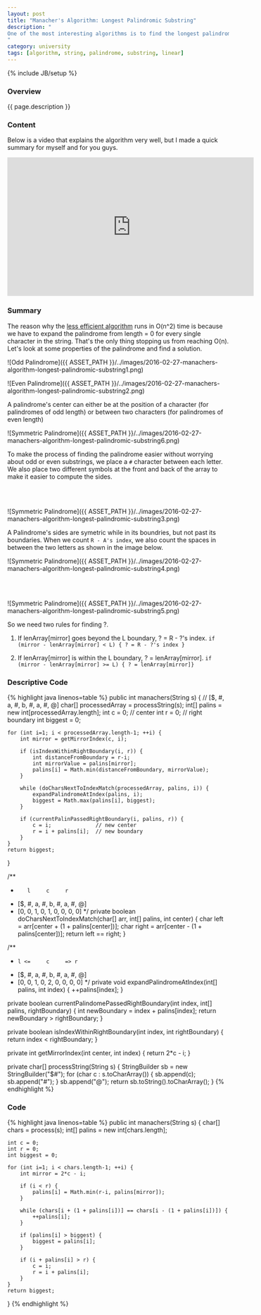 ```yaml
---
layout: post
title: "Manacher's Algorithm: Longest Palindromic Substring"
description: "
One of the most interesting algorithms is to find the longest palindromic substring in O(n) time. A palindrome is a string that is the same when reversed. For example, `Dr. Awkward` is a palindrome. If we remove non alphanumeric characters and make each character lower case, it becomes `drawkward` which is the same thing spelled backwards. For more information, you can look at [Manacher's Algorithm wiki page](https://en.wikipedia.org/wiki/Longest_palindromic_substring).
"
category: university
tags: [algorithm, string, palindrome, substring, linear]
---
```

{% include JB/setup %}

<!-- Overview -->
<h3>Overview</h3>

{{ page.description }}

<!-- Content -->
<h3>Content</h3>

Below is a video that explains the algorithm very well, but I made a quick summary for myself and for you guys.

<iframe width="560" height="315" src="https://www.youtube.com/embed/nbTSfrEfo6M" frameborder="0" allowfullscreen></iframe>

<!-- Summary -->
<h3>Summary</h3>

The reason why the [less efficient algorithm](http://www.geeksforgeeks.org/longest-palindromic-substring-set-2/) runs in O(n^2) time is because we have to expand the palindrome from length = 0 for every single character in the string. That's the only thing stopping us from reaching O(n). Let's look at some properties of the palindrome and find a solution.

![Odd Palindrome]({{ ASSET_PATH }}/../images/2016-02-27-manachers-algorithm-longest-palindromic-substring1.png)

![Even Palindrome]({{ ASSET_PATH }}/../images/2016-02-27-manachers-algorithm-longest-palindromic-substring2.png)

A palindrome's center can either be at the position of a character (for palindromes of odd length) or between two characters (for palindromes of even length)

![Symmetric Palindrome]({{ ASSET_PATH }}/../images/2016-02-27-manachers-algorithm-longest-palindromic-substring6.png)

To make the process of finding the palindrome easier without worrying about odd or even substrings, we place a `#` character between each letter. We also place two different symbols at the front and back of the array to make it easier to compute the sides.

<br /><br />


![Symmetric Palindrome]({{ ASSET_PATH }}/../images/2016-02-27-manachers-algorithm-longest-palindromic-substring3.png)

A Palindrome's sides are symetric while in its boundries, but not past its boundaries. When we count `R - A's index`, we also count the spaces in between the two letters as shown in the image below.

![Symmetric Palindrome]({{ ASSET_PATH }}/../images/2016-02-27-manachers-algorithm-longest-palindromic-substring4.png)

<br /><br />

![Symmetric Palindrome]({{ ASSET_PATH }}/../images/2016-02-27-manachers-algorithm-longest-palindromic-substring5.png)

So we need two rules for finding ?.

1. If lenArray[mirror] goes beyond the L boundary, ? = R - ?'s index. `if (mirror - lenArray[mirror] < L) { ? = R - ?'s index }`

2. If lenArray[mirror] is within the L boundary, ? = lenArray[mirror]. `if (mirror - lenArray[mirror] >= L) { ? = lenArray[mirror]}`


<!-- Descriptive Code-->
<h3>Descriptive Code</h3>

<!-- Code _______________________________________-->
{% highlight java linenos=table %}
public int manachers(String s) {
    // [$, #, a, #, b, #, a, #, @]
    char[] processedArray = processString(s);
    int[] palins = new int[processedArray.length];
    int c = 0;  // center
    int r = 0;  // right boundary
    int biggest = 0;

    for (int i=1; i < processedArray.length-1; ++i) {
        int mirror = getMirrorIndex(c, i);

        if (isIndexWithinRightBoundary(i, r)) {
            int distanceFromBoundary = r-i;
            int mirrorValue = palins[mirror];
            palins[i] = Math.min(distanceFromBoundary, mirrorValue);
        }

        while (doCharsNextToIndexMatch(processedArray, palins, i)) {
            expandPalindromeAtIndex(palins, i);
            biggest = Math.max(palins[i], biggest);
        }

        if (currentPalinPassedRightBoundary(i, palins, r)) {
            c = i;              // new center
            r = i + palins[i];  // new boundary
        }
    }
    return biggest;
}

/**
 *        l     c     r
 * [$, #, a, #, b, #, a, #, @]
 * [0, 0, 1, 0, 1, 0, 0, 0, 0]
 */
private boolean doCharsNextToIndexMatch(char[] arr, int[] palins, int center) {
    char left = arr[center + (1 + palins[center])];
    char right = arr[center - (1 + palins[center])];
    return left == right;
}

/**
 *     l <=     c     => r
 * [$, #, a, #, b, #, a, #, @]
 * [0, 0, 1, 0, 2, 0, 0, 0, 0]
 */
private void expandPalindromeAtIndex(int[] palins, int index) {
    ++palins[index];
}

private boolean currentPalindomePassedRightBoundary(int index, int[] palins, rightBoundary) {
    int newBoundary = index + palins[index];
    return newBoundary > rightBoundary;
}

private boolean isIndexWithinRightBoundary(int index, int rightBoundary) {
    return index < rightBoundary;
}

private int getMirrorIndex(int center, int index) {
    return 2*c - i;
}

private char[] processString(String s) {
    StringBuilder sb = new StringBuilder("$#");
    for (char c : s.toCharArray()) {
        sb.append(c);
        sb.append("#");
    }
    sb.append("@");
    return sb.toString().toCharArray();
}
{% endhighlight %}
<!-- /Code ^^^^^^^^^^^^^^^^^^^^^^^^^^^^^^^^^^^^^^-->


<!-- Code-->
<h3>Code</h3>

<!-- Code _______________________________________-->
{% highlight java linenos=table %}
public int manachers(String s) {
    char[] chars = process(s);
    int[] palins = new int[chars.length];

    int c = 0;
    int r = 0;
    int biggest = 0;

    for (int i=1; i < chars.length-1; ++i) {
        int mirror = 2*c - i;

        if (i < r) {
            palins[i] = Math.min(r-i, palins[mirror]);
        }

        while (chars[i + (1 + palins[i])] == chars[i - (1 + palins[i])]) {
            ++palins[i];
        }

        if (palins[i] > biggest) {
            biggest = palins[i];
        }

        if (i + palins[i] > r) {
            c = i;
            r = i + palins[i];
        }
    }
    return biggest;
}
{% endhighlight %}
<!-- /Code ^^^^^^^^^^^^^^^^^^^^^^^^^^^^^^^^^^^^^^-->
